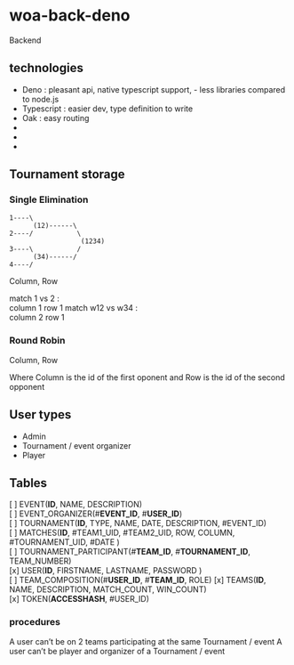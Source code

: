 # woa-back-deno

Backend

## technologies

- Deno : pleasant api, native typescript support, - less libraries compared to node.js
- Typescript : easier dev, type definition to write
- Oak : easy routing
-
-
-

## Tournament storage

### Single Elimination

```
1----\
      (12)------\
2----/           \
                  (1234)
3----\           /
      (34)------/
4----/

```

Column, Row

match 1 vs 2 :  
 column 1 row 1
match w12 vs w34 :  
 column 2 row 1

### Round Robin

Column, Row

Where Column is the id of the first oponent and Row is the id of the second opponent

## User types

- Admin
- Tournament / event organizer
- Player

## Tables

[ ] EVENT(**ID**, NAME, DESCRIPTION)  
[ ] EVENT_ORGANIZER(#**EVENT_ID**, #**USER_ID**)  
[ ] TOURNAMENT(**ID**, TYPE, NAME, DATE, DESCRIPTION, #EVENT_ID)  
[ ] MATCHES(**ID**, #TEAM1_UID, #TEAM2_UID, ROW, COLUMN, #TOURNAMENT_UID, #DATE )  
[ ] TOURNAMENT_PARTICIPANT(#**TEAM_ID**, #**TOURNAMENT_ID**, TEAM_NUMBER)  
[x] USER(**ID**, FIRSTNAME, LASTNAME, PASSWORD )  
[ ] TEAM_COMPOSITION(#**USER_ID**, #**TEAM_ID**, ROLE)
[x] TEAMS(**ID**, NAME, DESCRIPTION, MATCH_COUNT, WIN_COUNT)  
[x] TOKEN(**ACCESSHASH**, #USER_ID)

### procedures

A user can’t be on 2 teams participating at the same Tournament / event
A user can’t be player and organizer of a Tournament / event
